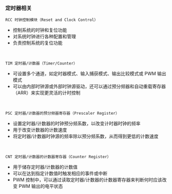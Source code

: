 ### 定时器相关

`RCC 时钟控制模块（Reset and Clock Control）`

- 控制系统的时钟和复位功能
- 对系统时钟进行各种配置和管理
- 负责控制系统的复位功能

<br>

`TIM 定时器/计数器（Timer/Counter）`

- 可设置多个通道，如定时器模式、输入捕获模式、输出比较模式或 PWM 输出模式
- 可以由内部时钟源或外部时钟源驱动，还可以通过预分频器和自动重载寄存器（ARR）来实现更灵活的计时控制

<br>

`PSC 定时器/计数器的预分频器寄存器（Prescaler Register）`

- 设置定时器/计数器的时钟预分频系数，以改变计时器时钟的频率
- 用于改变计数器的计数速度
- 将定时器/计数器时钟源的频率除以预分频系数，从而得到更低的计数速度

<br>

`CNT 定时器/计数器的计数器寄存器（Counter Register）`

- 用于储存定时器/计数器的计数值
- 可以在达到指定计数值时触发相应的事件或中断
- PWM 控制中，可以通过读取定时器/计数器的计数器寄存器来判断何时应该改变 PWM 输出的电平状态

<br>
